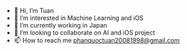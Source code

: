 - 👋 Hi, I’m Tuan
- 👀 I’m interested in Machine Learning and iOS 
- 🌱 I’m currently working in Japan
- 💞️ I’m looking to collaborate on AI and iOS project
- 📫 How to reach me phanquoctuan20081998@gmail.com

<!---
phanquoctuan20081998/phanquoctuan20081998 is a ✨ special ✨ repository because its `README.md` (this file) appears on your GitHub profile.
You can click the Preview link to take a look at your changes.
--->
